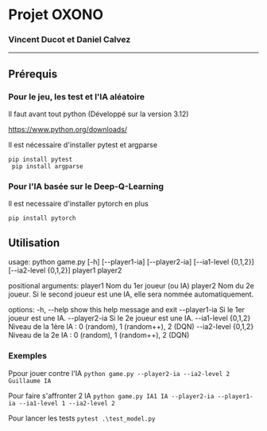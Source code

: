 # Projet OXONO
### Vincent Ducot et Daniel Calvez
---

## Prérequis

### Pour le jeu, les test et l'IA aléatoire

Il faut avant tout python (Développé sur la version 3.12)

https://www.python.org/downloads/

Il est nécessaire d'installer pytest et argparse

<code>pip install pytest<br>
pip install argparse</code>

### Pour l'IA basée sur le Deep-Q-Learning

Il est necessaire d'installer pytorch en plus

`pip install pytorch`

## Utilisation
usage: python game.py [-h] [--player1-ia] [--player2-ia] [--ia1-level {0,1,2}] [--ia2-level {0,1,2}] player1 player2

positional arguments:
  player1              Nom du 1er joueur (ou IA)
  player2              Nom du 2e joueur. Si le second joueur est une IA, elle sera nommée automatiquement.

options:
  -h, --help           show this help message and exit
  --player1-ia         Si le 1er joueur est une IA.
  --player2-ia         Si le 2e joueur est une IA.
  --ia1-level {0,1,2}  Niveau de la 1ère IA : 0 (random), 1 (random++), 2 (DQN)
  --ia2-level {0,1,2}  Niveau de la 2e IA : 0 (random), 1 (random++), 2 (DQN)

### Exemples
Ppour jouer contre l'IA
`python game.py --player2-ia --ia2-level 2 Guillaume IA`

Pour faire s'affronter 2 IA
`python game.py IA1 IA --player2-ia --player1-ia --ia1-level 1 --ia2-level 2`

Pour lancer les tests
`pytest .\test_model.py`